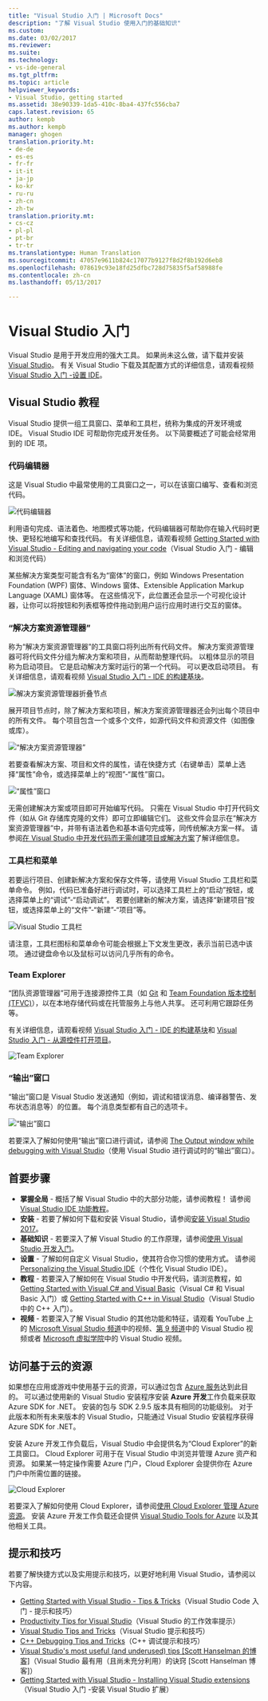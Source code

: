 ```yaml
---
title: "Visual Studio 入门 | Microsoft Docs"
description: "了解 Visual Studio 使用入门的基础知识"
ms.custom: 
ms.date: 03/02/2017
ms.reviewer: 
ms.suite: 
ms.technology:
- vs-ide-general
ms.tgt_pltfrm: 
ms.topic: article
helpviewer_keywords:
- Visual Studio, getting started
ms.assetid: 38e90339-1da5-410c-8ba4-437fc556cba7
caps.latest.revision: 65
author: kempb
ms.author: kempb
manager: ghogen
translation.priority.ht:
- de-de
- es-es
- fr-fr
- it-it
- ja-jp
- ko-kr
- ru-ru
- zh-cn
- zh-tw
translation.priority.mt:
- cs-cz
- pl-pl
- pt-br
- tr-tr
ms.translationtype: Human Translation
ms.sourcegitcommit: 47057e9611b824c17077b9127f8d2f8b192d6eb8
ms.openlocfilehash: 078619c93e18fd25dfbc728d75835f5af58988fe
ms.contentlocale: zh-cn
ms.lasthandoff: 05/13/2017

---
```

# <a name="get-started-with-visual-studio"></a>Visual Studio 入门

Visual Studio 是用于开发应用的强大工具。 如果尚未这么做，请下载并安装 [Visual Studio](https://www.visualstudio.com/vs/)。 有关 Visual Studio 下载及其配置方式的详细信息，请观看视频 [Visual Studio 入门 -设置 IDE](https://www.youtube.com/watch?v=xLCedknQkN0&list=PLReL099Y5nRfw6VNvzMkv0sabT2crbSpK&index=1)。

## <a name="visual-studio-tour"></a>Visual Studio 教程
Visual Studio 提供一组工具窗口、菜单和工具栏，统称为集成的开发环境或 IDE。 Visual Studio IDE 可帮助你完成开发任务。 以下简要概述了可能会经常用到的 IDE 项。

### <a name="code-editor"></a>代码编辑器
这是 Visual Studio 中最常使用的工具窗口之一，可以在该窗口编写、查看和浏览代码。

![代码编辑器](~/ide/media/VSIDE_CodeWindow.png)

利用语句完成、语法着色、地图模式等功能，代码编辑器可帮助你在输入代码时更快、更轻松地编写和查找代码。 有关详细信息，请观看视频 [Getting Started with Visual Studio - Editing and navigating your code](https://www.youtube.com/watch?v=4glwwioCVjA&list=PLReL099Y5nRfw6VNvzMkv0sabT2crbSpK&index=5)（Visual Studio 入门 - 编辑和浏览代码）

某些解决方案类型可能含有名为“窗体”的窗口，例如 Windows Presentation Foundation (WPF) 窗体、Windows 窗体、Extensible Application Markup Language (XAML) 窗体等。 在这些情况下，此位置还会显示一个可视化设计器，让你可以将按钮和列表框等控件拖动到用户运行应用时进行交互的窗体。

### <a name="solution-explorer"></a>“解决方案资源管理器”

称为“解决方案资源管理器”的工具窗口将列出所有代码文件。 解决方案资源管理器可将代码文件分组为解决方案和项目，从而帮助整理代码。 以粗体显示的项目称为启动项目。 它是启动解决方案时运行的第一个代码。 可以更改启动项目。 有关详细信息，请观看视频 [Visual Studio 入门 - IDE 的构建基块](https://www.youtube.com/watch?v=JHc3_gsCmZg&index=2&list=PLReL099Y5nRfw6VNvzMkv0sabT2crbSpK)。

![解决方案资源管理器折叠节点](~/ide/media/VSIDE_SolutionExplorer2_callouts.png)

 展开项目节点时，除了解决方案和项目，解决方案资源管理器还会列出每个项目中的所有文件。 每个项目包含一个或多个文件，如源代码文件和资源文件（如图像或库）。

![“解决方案资源管理器”](~/ide/media/VSIDE_SolutionExplorer3.png)

若要查看解决方案、项目和文件的属性，请在快捷方式（右键单击）菜单上选择“属性”命令，或选择菜单上的“视图”-“属性”窗口。

![“属性”窗口](~/ide/media/VSIDE_SolutionExplorer4.png)

无需创建解决方案或项目即可开始编写代码。 只需在 Visual Studio 中打开代码文件（如从 Git 存储库克隆的文件）即可立即编辑它们。 这些文件会显示在“解决方案资源管理器”中，并带有语法着色和基本语句完成等，同传统解决方案一样。 请参阅[在 Visual Studio 中开发代码而无需创建项目或解决方案](../ide/develop-code-in-visual-studio-without-projects-or-solutions.md)了解详细信息。

### <a name="toolbar-and-menus"></a>工具栏和菜单
若要运行项目、创建新解决方案和保存文件等，请使用 Visual Studio 工具栏和菜单命令。 例如，代码已准备好进行调试时，可以选择工具栏上的“启动”按钮，或选择菜单上的“调试”-“启动调试”。 若要创建新的解决方案，请选择“新建项目”按钮，或选择菜单上的“文件”-“新建”-“项目”等。

![Visual Studio 工具栏](~/ide/media/VSIDE_SolutionExplorer5_callouts.png)

请注意，工具栏图标和菜单命令可能会根据上下文发生更改，表示当前已选中该项。 通过键盘命令以及鼠标可以访问几乎所有的命令。

### <a name="team-explorer"></a>Team Explorer
“团队资源管理器”可用于连接源控件工具（如 [Git](https://git-scm.com/) 和 [Team Foundation 版本控制 (TFVC)](https://www.visualstudio.com/en-us/docs/tfvc/overview)），以在本地存储代码或在托管服务上与他人共享。 还可利用它跟踪任务等。

有关详细信息，请观看视频 [Visual Studio 入门 - IDE 的构建基块](https://www.youtube.com/watch?v=JHc3_gsCmZg&index=2&list=PLReL099Y5nRfw6VNvzMkv0sabT2crbSpK)和 [Visual Studio 入门 - 从源控件打开项目](https://www.youtube.com/watch?v=pc9vX_4RGV4&list=PLReL099Y5nRfw6VNvzMkv0sabT2crbSpK&index=3)。

![Team Explorer](../ide/media/TeamExplorer.png)

### <a name="output-window"></a>“输出”窗口
“输出”窗口是 Visual Studio 发送通知（例如，调试和错误消息、编译器警告、发布状态消息等）的位置。 每个消息类型都有自己的选项卡。

![“输出”窗口](~/ide/media/VSIDE_OutputWindow.png)

若要深入了解如何使用“输出”窗口进行调试，请参阅 [The Output window while debugging with Visual Studio](https://blogs.msdn.microsoft.com/visualstudioalm/2015/02/09/the-output-window-while-debugging-with-visual-studio/)（使用 Visual Studio 进行调试时的“输出”窗口）。

## <a name="first-steps"></a>首要步骤
- **掌握全局** - 概括了解 Visual Studio 中的大部分功能，请参阅教程！ 请参阅 [Visual Studio IDE 功能教程](../ide/visual-studio-ide.md)。
- **安装** - 若要了解如何下载和安装 Visual Studio，请参阅[安装 Visual Studio 2017](../install/install-visual-studio.md)。
- **基础知识** - 若要深入了解 Visual Studio 的工作原理，请参阅[使用 Visual Studio 开发入门](../ide/get-started-developing-with-visual-studio.md)。
- **设置** - 了解如何自定义 Visual Studio，使其符合你习惯的使用方式。 请参阅 [Personalizing the Visual Studio IDE](../ide/personalizing-the-visual-studio-ide.md)（个性化 Visual Studio IDE）。
- **教程** - 若要深入了解如何在 Visual Studio 中开发代码，请浏览教程，如 [Getting Started with Visual C# and Visual Basic](../ide/getting-started-with-visual-csharp-and-visual-basic.md)（Visual C# 和 Visual Basic 入门）或 [Getting Started with C++ in Visual Studio](../ide/getting-started-with-cpp-in-visual-studio.md)（Visual Studio 中的 C++ 入门）。
- **视频** - 若要深入了解 Visual Studio 的其他功能和特征，请观看 YouTube 上的 [Microsoft Visual Studio 频道](https://www.youtube.com/user/VisualStudio/videos)中的视频、[第 9 频道](https://channel9.msdn.com/Tags/visual+studio)中的 Visual Studio 视频或者 [Microsoft 虚拟学院](https://mva.microsoft.com/product-training/visual-studio-courses#!jobf=Developer)中的 Visual Studio 视频。

## <a name="access-cloud-based-resources"></a>访问基于云的资源

如果想在应用或游戏中使用基于云的资源，可以通过包含 [Azure 服务](https://azure.microsoft.com/en-us/services/)达到此目的。 可以通过使用新的 Visual Studio 安装程序安装 **Azure 开发**工作负载来获取 Azure SDK for .NET。 安装的包与 SDK 2.9.5 版本具有相同的功能级别。 对于此版本和所有未来版本的 Visual Studio，只能通过 Visual Studio 安装程序获得 Azure SDK for .NET。

安装 Azure 开发工作负载后，Visual Studio 中会提供名为“Cloud Explorer”的新工具窗口。 Cloud Explorer 可用于在 Visual Studio 中浏览并管理 Azure 资产和资源。 如果某一特定操作需要 Azure 门户，Cloud Explorer 会提供你在 Azure 门户中所需位置的链接。

![Cloud Explorer](~/ide/media/VSIDE_CloudExplorer.png)

若要深入了解如何使用 Cloud Explorer，请参阅[使用 Cloud Explorer 管理 Azure 资源](https://azure.microsoft.com/en-us/documentation/articles/vs-azure-tools-resources-managing-with-cloud-explorer/)。
安装 Azure 开发工作负载还会提供 [Visual Studio Tools for Azure](https://www.visualstudio.com/vs/azure-tools/) 以及其他相关工具。

## <a name="tips-and-tricks"></a>提示和技巧
若要了解快捷方式以及实用提示和技巧，以更好地利用 Visual Studio，请参阅以下内容。
- [Getting Started with Visual Studio - Tips & Tricks](https://www.youtube.com/watch?v=vmXqGwn1Glk&list=PLReL099Y5nRfw6VNvzMkv0sabT2crbSpK&index=4)（Visual Studio Code 入门 - 提示和技巧）
- [Productivity Tips for Visual Studio](../ide/productivity-tips-for-visual-studio.md)（Visual Studio 的工作效率提示）
- [Visual Studio Tips and Tricks](https://channel9.msdn.com/events/TechEd/2013/DEV-B353)（Visual Studio 提示和技巧）
- [C++ Debugging Tips and Tricks](https://channel9.msdn.com/Shows/Visual-Studio-Toolbox/C-Plus-Plus-Debugging-Tips-and-Tricks)（C++ 调试提示和技巧）
- [Visual Studio's most useful (and underused) tips [Scott Hanselman 的博客]](https://www.hanselman.com/blog/VisualStudiosMostUsefulAndUnderusedTips.aspx)（Visual Studio 最有用（且尚未充分利用）的诀窍 [Scott Hanselman 博客]）
- [Getting Started with Visual Studio - Installing Visual Studio extensions](https://www.youtube.com/watch?v=MWLLQaknRZY&list=PLReL099Y5nRfw6VNvzMkv0sabT2crbSpK&index=7)（Visual Studio 入门 -安装 Visual Studio 扩展）

